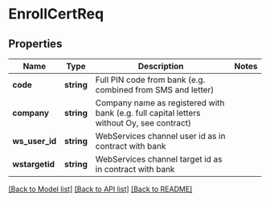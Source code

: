# EnrollCertReq

## Properties
Name | Type | Description | Notes
------------ | ------------- | ------------- | -------------
**code** | **string** | Full PIN code from bank (e.g. combined from SMS and letter) | 
**company** | **string** | Company name as registered with bank (e.g. full capital letters without Oy, see contract) | 
**ws_user_id** | **string** | WebServices channel user id as in contract with bank | 
**wstargetid** | **string** | WebServices channel target id as in contract with bank | 

[[Back to Model list]](../README.md#documentation-for-models) [[Back to API list]](../README.md#documentation-for-api-endpoints) [[Back to README]](../README.md)


